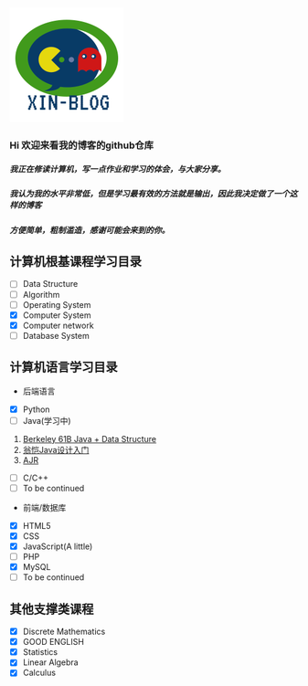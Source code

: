 ![logo](https://raw.githubusercontent.com/XinZheng-SH/XinZheng-SH.github.io/master/img/logo.png)
---
### Hi 欢迎来看我的博客的github仓库
##### 我正在修读计算机，写一点作业和学习的体会，与大家分享。
##### 我认为我的水平非常低，但是学习最有效的方法就是输出，因此我决定做了一个这样的博客
##### 方便简单，粗制滥造，感谢可能会来到的你。

## 计算机根基课程学习目录
- [ ] Data Structure
- [ ] Algorithm
- [ ] Operating System
- [x] Computer System
- [x] Computer network
- [ ] Database System

## 计算机语言学习目录
* 后端语言
- [x] Python
- [ ] Java(学习中)<br>
1. [Berkeley 61B Java + Data Structure](https://inst.eecs.berkeley.edu/~cs61b/sp20/)
2. [翁恺Java设计入门](https://www.bilibili.com/video/BV1LW411C7gy?from=search&seid=15429377068555120011)
3. [AJR](https://github.com/XinZheng-SH/XinZheng-SH.github.io/blob/master/books/A%20Java%20Reference.pdf)
- [ ] C/C++
- [ ] To be continued
* 前端/数据库
- [x] HTML5
- [x] CSS
- [x] JavaScript(A little)
- [ ] PHP
- [x] MySQL
- [ ] To be continued

## 其他支撑类课程
- [x] Discrete Mathematics
- [x] GOOD ENGLISH
- [x] Statistics
- [x] Linear Algebra
- [x] Calculus
